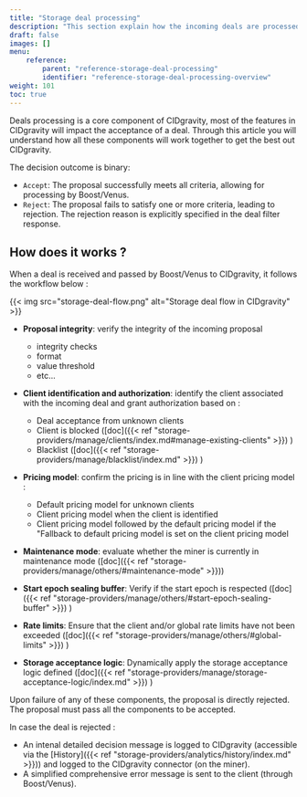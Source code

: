 ```yaml
---
title: "Storage deal processing"
description: "This section explain how the incoming deals are processed by CIDgravity using clients, pricing, limits and acceptance logic"
draft: false
images: []
menu:
    reference:
        parent: "reference-storage-deal-processing"
        identifier: "reference-storage-deal-processing-overview"
weight: 101
toc: true
---
```


Deals processing is a core component of CIDgravity, most of the features in CIDgravity will impact the acceptance of a deal. Through this article you will understand how all these components will work together to get the best out CIDgravity.

The decision outcome is binary:

- `Accept`: The proposal successfully meets all criteria, allowing for processing by Boost/Venus.
- `Reject`: The proposal fails to satisfy one or more criteria, leading to rejection. The rejection reason is explicitly specified in the deal filter response.

## How does it works ?

When a deal is received and passed by Boost/Venus to CIDgravity, it follows the workflow below :

{{< img src="storage-deal-flow.png" alt="Storage deal flow in CIDgravity" >}}

- **Proposal integrity**: verify the integrity of the incoming proposal 
	- integrity checks
	- format
	- value threshold
	- etc...
- **Client identification and authorization**: identify the client associated with the incoming deal and grant authorization based on :
	- Deal acceptance from unknown clients
	- Client is blocked ([doc]({{< ref "storage-providers/manage/clients/index.md#manage-existing-clients" >}}) )
	- Blacklist ([doc]({{< ref "storage-providers/manage/blacklist/index.md" >}}) )

- **Pricing model**: confirm the pricing is in line with the client pricing model :
	- Default pricing model for unknown clients
	- Client pricing model when the client is identified
	- Client pricing model followed by the default pricing model if the "Fallback to default pricing model is set on the client pricing model
- **Maintenance mode**: evaluate whether the miner is currently in maintenance mode ([doc]({{< ref "storage-providers/manage/others/#maintenance-mode" >}}))
- **Start epoch sealing buffer**: Verify if the start epoch is respected ([doc]({{< ref "storage-providers/manage/others/#start-epoch-sealing-buffer" >}}) )

- **Rate limits**: Ensure that the client and/or global rate limits have not been exceeded ([doc]({{< ref "storage-providers/manage/others/#global-limits" >}}) )

- **Storage acceptance logic**: Dynamically apply the storage acceptance logic defined ([doc]({{< ref "storage-providers/manage/storage-acceptance-logic/index.md" >}}) )

Upon failure of any of these components, the proposal is directly rejected.
The proposal must pass all the components to be accepted.

In case  the deal is rejected : 
- An intenal detailed  decision message is logged to CIDgravity (accessible via the [History]({{< ref "storage-providers/analytics/history/index.md" >}})) and logged to the CIDgravity connector (on the miner).
-  A simplified comprehensive error message is sent to the client (through Boost/Venus).
